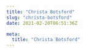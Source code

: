 ```yaml
---
title: "Christa Botsford"
slug: "christa-botsford"
date: 2021-02-20T06:51:36Z

meta:
  title: "Christa Botsford"
---
```


